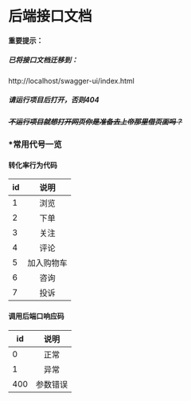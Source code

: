 # 后端接口文档
#### 重要提示：
##### 已将接口文档迁移到：
http://localhost/swagger-ui/index.html
##### ***请运行项目后打开，否则404*** 
##### ~~不运行项目就想打开网页你是准备去上帝那里借页面吗？~~


### *常用代号一览
#### 转化率行为代码
| id | 说明 |
| --- | :--: |
|1|浏览|
|2|下单|
|3|关注|
|4|评论|
|5|加入购物车|
|6|咨询|
|7|投诉|

#### 调用后端口响应码
|id|说明|
|---|:--:|
|0|正常|
|1|异常|
|400|参数错误|

